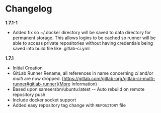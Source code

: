 # Changelog

**1.7.1-1**
 - Added fix so ~/.docker directory will be saved to data directory for permanent storage.
   This allows logins to be cached so runner will be able to access private repositories
   without having credentials being saved into build file like .gitlab-ci.yml

**1.7.1**
 - Initial Creation
 - GitLab Runner Rename, all references in name concerning *ci* and/or *multi* are now dropped.
   [https://gitlab.com/gitlab-org/gitlab-ci-multi-runner#gitlab-runner](More Information)
 - Based upon sameersbn/ubuntu:latest
 -- Auto rebuild on remote repository push
 - Include docker socket support
 - Added easy repository tag change with ```REPOSITORY``` file